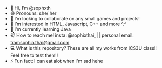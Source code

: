 - 👋 Hi, I’m @sophxth
- 😄 Pronouns: she/ her
- 💞️ I’m looking to collaborate on any small games and projects!
- 👀 I’m interested in HTML, Javascript, C++ and more ^.^
- 🌱 I’m currently learning Java
- 📫 How to reach me! insta: @sophixthai_ || personal email: tramsophia.thai@gmail.com
- 💻 What is this repository? These are all my works from ICS3U class!! Feel free to test them!!
- ⚡ Fun fact: I can eat alot when I'm sad hehe 
